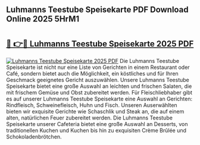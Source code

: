 ## Luhmanns Teestube Speisekarte PDF Download Online 2025 5HrM1

# <h2><a href="http://gcdhwx.nevu.top/?p=Luhmanns+Teestube+Speisekarte">🔗 👉🔴 Luhmanns Teestube Speisekarte 2025 PDF</a></h2>

[![Luhmanns Teestube Speisekarte 2025 PDF](https://i.imgur.com/dBaPXMq.png)](http://gcdhwx.nevu.top/?p=Luhmanns+Teestube+Speisekarte)
Die Luhmanns Teestube Speisekarte ist nicht nur eine Liste von Gerichten in einem Restaurant oder Café, sondern bietet auch die Möglichkeit, ein köstliches und für Ihren Geschmack geeignetes Gericht auszuwählen. Unsere Luhmanns Teestube Speisekarte bietet eine große Auswahl an leichten und frischen Salaten, die mit frischem Gemüse und Obst zubereitet werden. Für Fleischliebhaber gibt es auf unserer Luhmanns Teestube Speisekarte eine Auswahl an Gerichten: Rindfleisch, Schweinefleisch, Huhn und Fisch. Unseren Auserwählten bieten wir exquisite Gerichte wie Schaschlik und Steak an, die auf einem alten, natürlichen Feuer zubereitet werden. Die Luhmanns Teestube Speisekarte unserer Cafeteria bietet eine große Auswahl an Desserts, von traditionellen Kuchen und Kuchen bis hin zu exquisiten Crème Brûlée und Schokoladenbrötchen.
